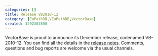 ```yaml
---
categories: []
title: Release VB2010-12
category: [EuPathDB,VEuPathDB,VectorBase]
created: 1292302800
---
```

VectorBase is proud to announce its December release, codenamed VB-2010-12.  You can find all the details in the <a href="/release/release-vb2010-12">release notes</a>.  Comments, questions and bug reports are welcome via the usual channels.
